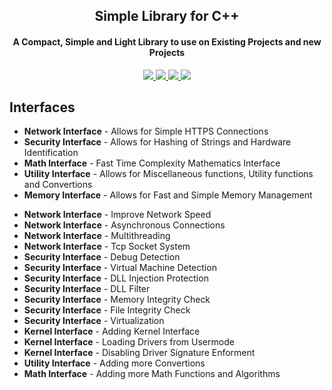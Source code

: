
<p align="center">
 <h2 align="center">Simple Library for C++</h2>
 <h4 align="center">A Compact, Simple and Light Library to use on Existing Projects and new Projects</h4>
 <p align="center"></p>
</p>

<p align="center">
 
 <a href="https://en.wikipedia.org/wiki/C%2B%2B">
      <img src="https://img.shields.io/badge/language-C%2B%2B-%23f34b7d.svg?style=for-the-badge&logo=appveyor"/>
    </a>
    <a href="https://en.wikipedia.org/wiki/Microsoft_Windows">
      <img src="https://img.shields.io/badge/platform-Windows-0078d7.svg?style=for-the-badge&logo=appveyor"/>
    </a>
 
 <a href="https://en.wikipedia.org/wiki/Cheating_in_online_games">
      <img src="https://img.shields.io/badge/arch-x86-red.svg?style=for-the-badge&logo=appveyor"/>
    </a>
 
 <a href="https://en.wikipedia.org/wiki/Cheating_in_online_games">
      <img src="https://img.shields.io/badge/License-MIT-e49eff?style=for-the-badge&logo=appveyor"/>
    </a>
 
 
    
  </p>



## Interfaces
*   **Network Interface** - Allows for Simple HTTPS Connections
*   **Security Interface** - Allows for Hashing of Strings and Hardware Identification
*   **Math Interface** - Fast Time Complexity Mathematics Interface
*   **Utility Interface** - Allows for Miscellaneous functions, Utility functions and Convertions
*   **Memory Interface** - Allows for Fast and Simple Memory Management




<Future Plans>

*   **Network Interface** - Improve Network Speed
*   **Network Interface** - Asynchronous Connections
*   **Network Interface** - Multithreading
*   **Network Interface** - Tcp Socket System
*   **Security Interface** - Debug Detection
*   **Security Interface** - Virtual Machine Detection
*   **Security Interface** - DLL Injection Protection
*   **Security Interface** - DLL Filter
*   **Security Interface** - Memory Integrity Check
*   **Security Interface** - File Integrity Check
*   **Security Interface** - Virtualization
*   **Kernel Interface** - Adding Kernel Interface
*   **Kernel Interface** - Loading Drivers from Usermode
*   **Kernel Interface** - Disabling Driver Signature Enforment
*   **Utility Interface** - Adding more Convertions
*   **Math Interface** - Adding more Math Functions and Algorithms





